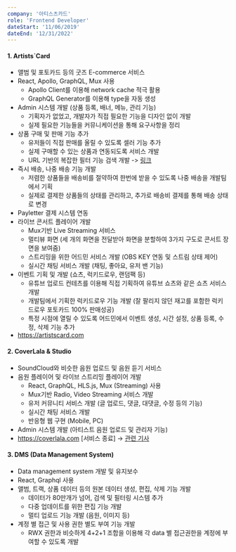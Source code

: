 ```yaml
---
company: '아티스츠카드'
role: 'Frontend Developer'
dateStart: '11/06/2019'
dateEnd: '12/31/2022'
---
```


#### 1. **Artists`Card**

- 앨범 및 포토카드 등의 굿즈 E-commerce 서비스
- React, Apollo, GraphQL, Mux 사용
  - Apollo Client를 이용해 network cache 적극 활용
  - GraphQL Generator를 이용해 type을 자동 생성
- Admin 시스템 개발 (상품 등록, 배너, 메뉴, 관리 기능)
  - 기획자가 없었고, 개발자가 직접 필요한 기능을 디자인 없이 개발
  - 실제 필요한 기능들을 커뮤니케이션을 통해 요구사항을 정리
- 상품 구매 및 판매 기능 추가
  - 유저들이 직접 판매를 올릴 수 있도록 셀러 기능 추가
  - 실제 구매할 수 있는 상품과 연동되도록 서비스 개발
  - URL 기반의 복잡한 필터 기능 검색 개발 -> <a target="_blank" href="https://kr.artistscard.com/search?keyword=%EC%A0%95%EA%B5%AD&category=Collection&type=Post+Card&artist=61026">링크</a>
- 즉시 배송, 나중 배송 기능 개발
  - 저렴한 상품들을 배송비를 절약하여 한번에 받을 수 있도록 나중 배송을 개발팀에서 기획
  - 실제로 결제한 상품들의 상태를 관리하고, 추가로 배송비 결제를 통해 배송 상태로 변경
- Payletter 결제 시스템 연동
- 라이브 콘서트 플레이어 개발 
  - Mux기반 Live Streaming 서비스
  - 멀티뷰 화면 (세 개의 화면을 전달받아 화면을 분할하여 3가지 구도로 콘서트 장면을 보여줌)
  - 스트리밍을 위한 어드민 서비스 개발 (OBS KEY 연동 및 스트림 상태 제어)
  - 실시간 채팅 서비스 개발 (채팅, 좋아요, 유저 밴 기능)
- 이벤트 기획 및 개발 (쇼츠, 럭키드로우, 랜덤팩 등)
  - 유튜브 업로드 컨테츠를 이용해 직접 기획하여 유튜브 쇼츠와 같은 쇼츠 서비스 개발
  - 개발팀에서 기획한 럭키드로우 기능 개발 (잘 팔리지 않던 재고를 포함한 럭키드로우 포토카드 100% 판매성공)
  - 특정 시점에 열릴 수 있도록 어드민에서 이벤트 생성, 시간 설정, 상품 등록, 수정, 삭제 기능 추가
- https://artistscard.com

#### 2. **CoverLala & Studio**

- SoundCloud와 비슷한 음원 업로드 및 음원 듣기 서비스
- 음원 플레이어 및 라이브 스트리밍 플레이어 개발
  - React, GraphQL, HLS.js, Mux (Streaming) 사용
  - Mux기반 Radio, Video Streaming 서비스 개발
  - 유저 커뮤니티 서비스 개발 (글 업로드, 댓글, 대댓글, 수정 등의 기능)
  - 실시간 채팅 서비스 개발
  - 반응형 웹 구현 (Mobile, PC)
- Admin 시스템 개발 (아티스트 음원 업로드 및 관리자 기능)
- https://coverlala.com [서비스 종료] -> <a target="_blank" href="http://www.kdpress.co.kr/news/articleView.html?idxno=106174">관련 기사</a>

#### 3. **DMS (Data Management System)**

- Data management system 개발 및 유지보수
- React, Graphql 사용
- 앨범, 트랙, 상품 데이터 등의 원본 데이터 생성, 편집, 삭제 기능 개발
  - 데이터가 80만개가 넘어, 검색 및 필터링 시스템 추가
  - 다중 업데이트를 위한 편집 기능 개발
  - 멀티 업로드 기능 개발 (음원, 이미지 등)
- 계정 별 접근 및 사용 권한 별도 부여 기능 개발
  - RWX 권한과 비슷하게 4+2+1 조합을 이용해 각 data 별 접근권한을 계정에 부여할 수 있도록 개발
